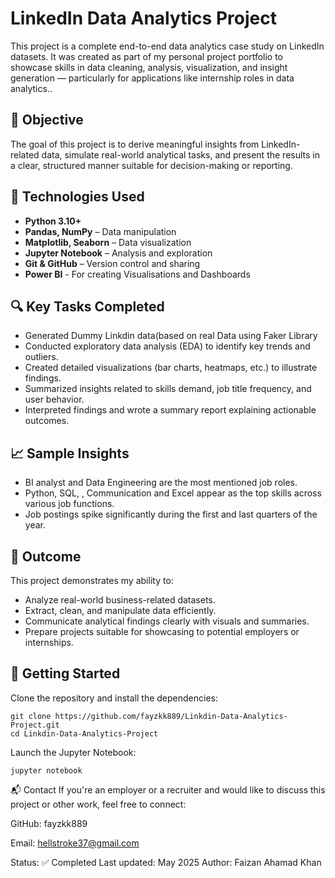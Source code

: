 # LinkedIn Data Analytics Project

This project is a complete end-to-end data analytics case study on LinkedIn datasets. It was created as part of my personal project portfolio to showcase skills in data cleaning, analysis, visualization, and insight generation — particularly for applications like internship roles in data analytics..

## 🎯 Objective

The goal of this project is to derive meaningful insights from LinkedIn-related data, simulate real-world analytical tasks, and present the results in a clear, structured manner suitable for decision-making or reporting.


## 🔧 Technologies Used

- **Python 3.10+**
- **Pandas, NumPy** – Data manipulation
- **Matplotlib, Seaborn** – Data visualization
- **Jupyter Notebook** – Analysis and exploration
- **Git & GitHub** – Version control and sharing
- **Power BI** - For creating Visualisations and Dashboards

## 🔍 Key Tasks Completed
- Generated Dummy Linkdin data(based on real Data using Faker Library
- Conducted exploratory data analysis (EDA) to identify key trends and outliers.
- Created detailed visualizations (bar charts, heatmaps, etc.) to illustrate findings.
- Summarized insights related to skills demand, job title frequency, and user behavior.
- Interpreted findings and wrote a summary report explaining actionable outcomes.

## 📈 Sample Insights

- BI analyst and Data Engineering are the most mentioned job roles.
- Python, SQL, , Communication and Excel appear as the top skills across various job functions.
- Job postings spike significantly during the first and last quarters of the year.

## 🧠 Outcome

This project demonstrates my ability to:
- Analyze real-world business-related datasets.
- Extract, clean, and manipulate data efficiently.
- Communicate analytical findings clearly with visuals and summaries.
- Prepare projects suitable for showcasing to potential employers or internships.

## 🚀 Getting Started

Clone the repository and install the dependencies:

```
git clone https://github.com/fayzkk889/Linkdin-Data-Analytics-Project.git
cd Linkdin-Data-Analytics-Project
```

Launch the Jupyter Notebook:
```
jupyter notebook
```

📬 Contact
If you're an employer or a recruiter and would like to discuss this project or other work, feel free to connect:

GitHub: fayzkk889

Email: hellstroke37@gmail.com

Status: ✅ Completed
Last updated: May 2025
Author: Faizan Ahamad Khan
